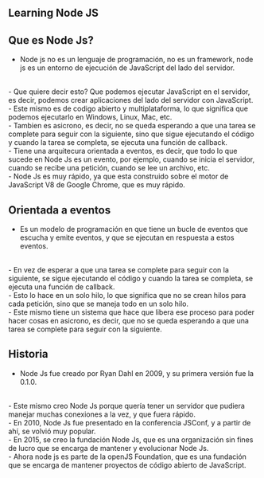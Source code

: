 ## Learning Node JS

## Que es Node Js?

- Node js no es un lenguaje de programación, no es un framework, node js es un entorno de ejecución de JavaScript del lado del servidor.
<br/>
- Que quiere decir esto? Que podemos ejecutar JavaScript en el servidor, es decir, podemos crear aplicaciones del lado del servidor con JavaScript. 
<br/>
- Este mismo es de codigo abierto y multiplataforma, lo que significa que podemos ejecutarlo en Windows, Linux, Mac, etc. 
<br/>
- Tambien es asicrono, es decir, no se queda esperando a que una tarea se complete para seguir con la siguiente, sino que sigue ejecutando el código y cuando la tarea se completa, se ejecuta una función de callback.
<br/>
- Tiene una arquitecura orientada a eventos, es decir, que todo lo que sucede en Node Js es un evento, por ejemplo, cuando se inicia el servidor, cuando se recibe una petición, cuando se lee un archivo, etc.
<br/>
- Node Js es muy rápido, ya que esta construido sobre el motor de JavaScript V8 de Google Chrome, que es muy rápido.
<br/>

## Orientada a eventos

- Es un modelo de programación en que tiene un bucle de eventos que escucha y emite eventos, y que se ejecutan en respuesta a estos eventos.
<br/>
- En vez de esperar a que una tarea se complete para seguir con la siguiente, se sigue ejecutando el código y cuando la tarea se completa, se ejecuta una función de callback.
<br/>
- Esto lo hace en un solo hilo, lo que significa que no se crean hilos para cada petición, sino que se maneja todo en un solo hilo.
<br />
- Este mismo tiene un sistema que hace que libera ese proceso para poder hacer cosas en asicrono, es decir, que no se queda esperando a que una tarea se complete para seguir con la siguiente.

## Historia

- Node Js fue creado por Ryan Dahl en 2009, y su primera versión fue la 0.1.0.
<br/>
- Este mismo creo Node Js porque quería tener un servidor que pudiera manejar muchas conexiones a la vez, y que fuera rápido.
<br/>
- En 2010, Node Js fue presentado en la conferencia JSConf, y a partir de ahí, se volvió muy popular.
<br/>
- En 2015, se creo la fundación Node Js, que es una organización sin fines de lucro que se encarga de mantener y evolucionar Node Js.
<br/>
- Ahora node js es parte de la openJS Foundation, que es una fundación que se encarga de mantener proyectos de código abierto de JavaScript.

